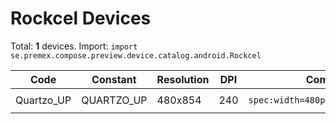 # Rockcel Devices

Total: **1** devices. Import: `import se.premex.compose.preview.device.catalog.android.Rockcel`

| Code | Constant | Resolution | DPI | Compose Spec | Preview Usage |
|------|----------|------------|-----|-------------|---------------|
| Quartzo_UP | QUARTZO_UP | 480x854 | 240 | `spec:width=480px,height=854px,dpi=240` | `@Preview(device = Rockcel.QUARTZO_UP)` |

<!-- Generated automatically. Do not edit manually. -->
